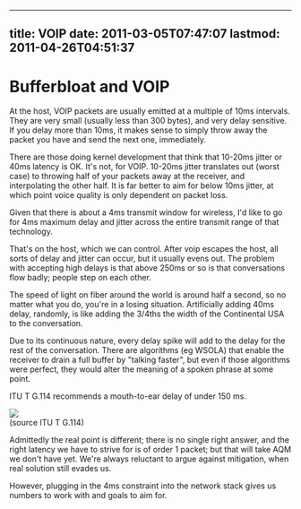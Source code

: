 
---
title: VOIP
date: 2011-03-05T07:47:07
lastmod: 2011-04-26T04:51:37
---
Bufferbloat and VOIP
====================

At the host, VOIP packets are usually emitted at a multiple of 10ms
intervals. They are very small (usually less than 300 bytes), and very
delay sensitive. If you delay more than 10ms, it makes sense to simply
throw away the packet you have and send the next one, immediately.

There are those doing kernel development that think that 10-20ms jitter
or 40ms latency is OK. It's not, for VOIP. 10-20ms jitter translates out
(worst case) to throwing half of your packets away at the receiver, and
interpolating the other half. It is far better to aim for below 10ms
jitter, at which point voice quality is only dependent on packet loss.

Given that there is about a 4ms transmit window for wireless, I'd like
to go for 4ms maximum delay and jitter across the entire transmit range
of that technology.

That's on the host, which we can control. After voip escapes the host,
all sorts of delay and jitter can occur, but it usually evens out. The
problem with accepting high delays is that above 250ms or so is that
conversations flow badly; people step on each other.

The speed of light on fiber around the world is around half a second, so
no matter what you do, you're in a losing situation. Artificially adding
40ms delay, randomly, is like adding the 3/4ths the width of the
Continental USA to the conversation.

Due to its continuous nature, every delay spike will add to the delay
for the rest of the conversation. There are algorithms (eg WSOLA) that
enable the receiver to drain a full buffer by "talking faster", but even
if those algorithms were perfect, they would alter the meaning of a
spoken phrase at some point.

ITU T G.114 recommends a mouth-to-ear delay of under 150 ms.

![](m2e-delay.PNG)\
(source ITU T G.114)

Admittedly the real point is different; there is no single right answer,
and the right latency we have to strive for is of order 1 packet; but
that will take AQM we don't have yet. We're always reluctant to argue
against mitigation, when real solution still evades us.

However, plugging in the 4ms constraint into the network stack gives us
numbers to work with and goals to aim for.
